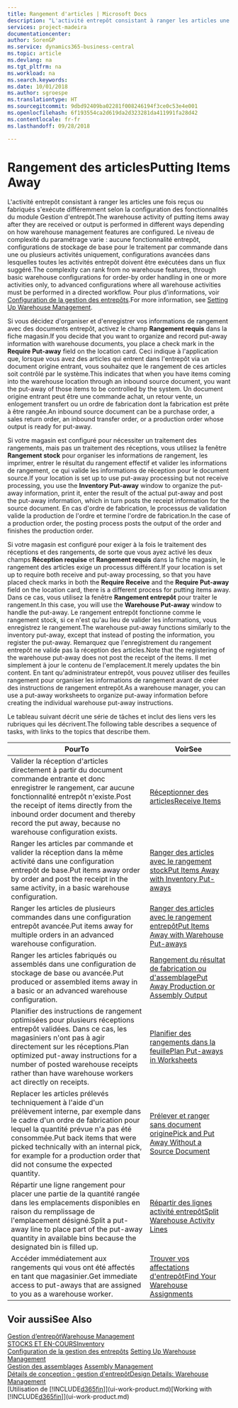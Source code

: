 ```yaml
---
title: Rangement d'articles | Microsoft Docs
description: "L'activité entrepôt consistant à ranger les articles une fois reçus ou fabriqués s'exécute différemment selon la configuration des fonctionnalités du module Gestion d'entrepôt."
services: project-madeira
documentationcenter: 
author: SorenGP
ms.service: dynamics365-business-central
ms.topic: article
ms.devlang: na
ms.tgt_pltfrm: na
ms.workload: na
ms.search.keywords: 
ms.date: 10/01/2018
ms.author: sgroespe
ms.translationtype: HT
ms.sourcegitcommit: 9dbd92409ba02281f008246194f3ce0c53e4e001
ms.openlocfilehash: 6f193554ca2d619da2d323281da411991fa28d42
ms.contentlocale: fr-fr
ms.lasthandoff: 09/28/2018

---
```

# <a name="putting-items-away"></a><span data-ttu-id="979bf-103">Rangement des articles</span><span class="sxs-lookup"><span data-stu-id="979bf-103">Putting Items Away</span></span>
<span data-ttu-id="979bf-104">L'activité entrepôt consistant à ranger les articles une fois reçus ou fabriqués s'exécute différemment selon la configuration des fonctionnalités du module Gestion d'entrepôt.</span><span class="sxs-lookup"><span data-stu-id="979bf-104">The warehouse activity of putting items away after they are received or output is performed in different ways depending on how warehouse management features are configured.</span></span> <span data-ttu-id="979bf-105">Le niveau de complexité du paramétrage varie : aucune fonctionnalité entrepôt, configurations de stockage de base pour le traitement par commande dans une ou plusieurs activités uniquement, configurations avancées dans lesquelles toutes les activités entrepôt doivent être exécutées dans un flux suggéré.</span><span class="sxs-lookup"><span data-stu-id="979bf-105">The complexity can rank from no warehouse features, through basic warehouse configurations for order-by order handling in one or more activities only, to advanced configurations where all warehouse activities must be performed in a directed workflow.</span></span> <span data-ttu-id="979bf-106">Pour plus d'informations, voir [Configuration de la gestion des entrepôts](warehouse-setup-warehouse.md).</span><span class="sxs-lookup"><span data-stu-id="979bf-106">For more information, see [Setting Up Warehouse Management](warehouse-setup-warehouse.md).</span></span>

<span data-ttu-id="979bf-107">Si vous décidez d'organiser et d'enregistrer vos informations de rangement avec des documents entrepôt, activez le champ **Rangement requis** dans la fiche magasin.</span><span class="sxs-lookup"><span data-stu-id="979bf-107">If you decide that you want to organize and record put-away information with warehouse documents, you place a check mark in the **Require Put-away** field on the location card.</span></span> <span data-ttu-id="979bf-108">Ceci indique à l'application que, lorsque vous avez des articles qui entrent dans l'entrepôt via un document origine entrant, vous souhaitez que le rangement de ces articles soit contrôlé par le système.</span><span class="sxs-lookup"><span data-stu-id="979bf-108">This indicates that when you have items coming into the warehouse location through an inbound source document, you want the put-away of those items to be controlled by the system.</span></span> <span data-ttu-id="979bf-109">Un document origine entrant peut être une commande achat, un retour vente, un enlogement transfert ou un ordre de fabrication dont la fabrication est prête à être rangée.</span><span class="sxs-lookup"><span data-stu-id="979bf-109">An inbound source document can be a purchase order, a sales return order, an inbound transfer order, or a production order whose output is ready for put-away.</span></span>  

<span data-ttu-id="979bf-110">Si votre magasin est configuré pour nécessiter un traitement des rangements, mais pas un traitement des réceptions, vous utilisez la fenêtre **Rangement stock** pour organiser les informations de rangement, les imprimer, entrer le résultat du rangement effectif et valider les informations de rangement, ce qui valide les informations de réception pour le document source.</span><span class="sxs-lookup"><span data-stu-id="979bf-110">If your location is set up to use put-away processing but not receive processing, you use the **Inventory Put-away** window to organize the put-away information, print it, enter the result of the actual put-away and post the put-away information, which in turn posts the receipt information for the source document.</span></span> <span data-ttu-id="979bf-111">En cas d'ordre de fabrication, le processus de validation valide la production de l'ordre et termine l'ordre de fabrication.</span><span class="sxs-lookup"><span data-stu-id="979bf-111">In the case of a production order, the posting process posts the output of the order and finishes the production order.</span></span>

<span data-ttu-id="979bf-112">Si votre magasin est configuré pour exiger à la fois le traitement des réceptions et des rangements, de sorte que vous ayez activé les deux champs **Réception requise** et **Rangement requis** dans la fiche magasin, le rangement des articles exige un processus différent.</span><span class="sxs-lookup"><span data-stu-id="979bf-112">If your location is set up to require both receive and put-away processing, so that you have placed check marks in both the **Require Receive** and the **Require Put-away** field on the location card, there is a different process for putting items away.</span></span> <span data-ttu-id="979bf-113">Dans ce cas, vous utilisez la fenêtre **Rangement entrepôt** pour traiter le rangement.</span><span class="sxs-lookup"><span data-stu-id="979bf-113">In this case, you will use the **Warehouse Put-away** window to handle the put-away.</span></span> <span data-ttu-id="979bf-114">Le rangement entrepôt fonctionne comme le rangement stock, si ce n'est qu'au lieu de valider les informations, vous enregistrez le rangement.</span><span class="sxs-lookup"><span data-stu-id="979bf-114">The warehouse put-away functions similarly to the inventory put-away, except that instead of posting the information, you register the put-away.</span></span> <span data-ttu-id="979bf-115">Remarquez que l'enregistrement du rangement entrepôt ne valide pas la réception des articles.</span><span class="sxs-lookup"><span data-stu-id="979bf-115">Note that the registering of the warehouse put-away does not post the receipt of the items.</span></span> <span data-ttu-id="979bf-116">Il met simplement à jour le contenu de l'emplacement.</span><span class="sxs-lookup"><span data-stu-id="979bf-116">It merely updates the bin content.</span></span> <span data-ttu-id="979bf-117">En tant qu'administrateur entrepôt, vous pouvez utiliser des feuilles rangement pour organiser les informations de rangement avant de créer des instructions de rangement entrepôt.</span><span class="sxs-lookup"><span data-stu-id="979bf-117">As a warehouse manager, you can use a put-away worksheets to organize put-away information before creating the individual warehouse put-away instructions.</span></span>

<span data-ttu-id="979bf-118">Le tableau suivant décrit une série de tâches et inclut des liens vers les rubriques qui les décrivent.</span><span class="sxs-lookup"><span data-stu-id="979bf-118">The following table describes a sequence of tasks, with links to the topics that describe them.</span></span>   

|<span data-ttu-id="979bf-119">**Pour**</span><span class="sxs-lookup"><span data-stu-id="979bf-119">**To**</span></span>|<span data-ttu-id="979bf-120">**Voir**</span><span class="sxs-lookup"><span data-stu-id="979bf-120">**See**</span></span>|  
|------------|-------------|  
|<span data-ttu-id="979bf-121">Valider la réception d'articles directement à partir du document commande entrante et donc enregistrer le rangement, car aucune fonctionnalité entrepôt n'existe.</span><span class="sxs-lookup"><span data-stu-id="979bf-121">Post the receipt of items directly from the inbound order document and thereby record the put away, because no warehouse configuration exists.</span></span>|[<span data-ttu-id="979bf-122">Réceptionner des articles</span><span class="sxs-lookup"><span data-stu-id="979bf-122">Receive Items</span></span>](warehouse-how-receive-items.md)|  
|<span data-ttu-id="979bf-123">Ranger les articles par commande et valider la réception dans la même activité dans une configuration entrepôt de base.</span><span class="sxs-lookup"><span data-stu-id="979bf-123">Put items away order by order and post the receipt in the same activity, in a basic warehouse configuration.</span></span>|[<span data-ttu-id="979bf-124">Ranger des articles avec le rangement stock</span><span class="sxs-lookup"><span data-stu-id="979bf-124">Put Items Away with Inventory Put-aways</span></span>](warehouse-how-to-put-items-away-with-inventory-put-aways.md)|  
|<span data-ttu-id="979bf-125">Ranger les articles de plusieurs commandes dans une configuration entrepôt avancée.</span><span class="sxs-lookup"><span data-stu-id="979bf-125">Put items away for multiple orders in an advanced warehouse configuration.</span></span>|[<span data-ttu-id="979bf-126">Ranger des articles avec le rangement entrepôt</span><span class="sxs-lookup"><span data-stu-id="979bf-126">Put Items Away with Warehouse Put-aways</span></span>](warehouse-how-to-put-items-away-with-warehouse-put-aways.md)|  
|<span data-ttu-id="979bf-127">Ranger les articles fabriqués ou assemblés dans une configuration de stockage de base ou avancée.</span><span class="sxs-lookup"><span data-stu-id="979bf-127">Put produced or assembled items away in a basic or an advanced warehouse configuration.</span></span>|[<span data-ttu-id="979bf-128">Rangement du résultat de fabrication ou d'assemblage</span><span class="sxs-lookup"><span data-stu-id="979bf-128">Put Away Production or Assembly Output</span></span>](warehouse-how-to-put-away-production-output.md)|
|<span data-ttu-id="979bf-129">Planifier des instructions de rangement optimisées pour plusieurs réceptions entrepôt validées. Dans ce cas, les magasiniers n'ont pas à agir directement sur les réceptions.</span><span class="sxs-lookup"><span data-stu-id="979bf-129">Plan optimized put-away instructions for a number of posted warehouse receipts rather than have warehouse workers act directly on receipts.</span></span>|[<span data-ttu-id="979bf-130">Planifier des rangements dans la feuille</span><span class="sxs-lookup"><span data-stu-id="979bf-130">Plan Put-aways in Worksheets</span></span>](warehouse-how-to-plan-put-aways-in-worksheets.md)|  
|<span data-ttu-id="979bf-131">Replacer les articles prélevés techniquement à l'aide d'un prélèvement interne, par exemple dans le cadre d'un ordre de fabrication pour lequel la quantité prévue n'a pas été consommée.</span><span class="sxs-lookup"><span data-stu-id="979bf-131">Put back items that were picked technically with an internal pick, for example for a production order that did not consume the expected quantity.</span></span>|[<span data-ttu-id="979bf-132">Prélever et ranger sans document origine</span><span class="sxs-lookup"><span data-stu-id="979bf-132">Pick and Put Away Without a Source Document</span></span>](warehouse-how-to-create-put-aways-from-internal-put-aways.md)|
|<span data-ttu-id="979bf-133">Répartir une ligne rangement pour placer une partie de la quantité rangée dans les emplacements disponibles en raison du remplissage de l'emplacement désigné.</span><span class="sxs-lookup"><span data-stu-id="979bf-133">Split a put-away line to place part of the put-away quantity in available bins because the designated bin is filled up.</span></span>|[<span data-ttu-id="979bf-134">Répartir des lignes activité entrepôt</span><span class="sxs-lookup"><span data-stu-id="979bf-134">Split Warehouse Activity Lines</span></span>](warehouse-how-to-split-warehouse-activity-lines.md)|
|<span data-ttu-id="979bf-135">Accéder immédiatement aux rangements qui vous ont été affectés en tant que magasinier.</span><span class="sxs-lookup"><span data-stu-id="979bf-135">Get immediate access to put-aways that are assigned to you as a warehouse worker.</span></span>|[<span data-ttu-id="979bf-136">Trouver vos affectations d'entrepôt</span><span class="sxs-lookup"><span data-stu-id="979bf-136">Find Your Warehouse Assignments</span></span>](warehouse-how-to-find-your-warehouse-assignments.md)|    

## <a name="see-also"></a><span data-ttu-id="979bf-137">Voir aussi</span><span class="sxs-lookup"><span data-stu-id="979bf-137">See Also</span></span>  
[<span data-ttu-id="979bf-138">Gestion d’entrepôt</span><span class="sxs-lookup"><span data-stu-id="979bf-138">Warehouse Management</span></span>](warehouse-manage-warehouse.md)  
[<span data-ttu-id="979bf-139">STOCKS ET EN-COURS</span><span class="sxs-lookup"><span data-stu-id="979bf-139">Inventory</span></span>](inventory-manage-inventory.md)  
<span data-ttu-id="979bf-140">[Configuration de la gestion des entrepôts](warehouse-setup-warehouse.md)   </span><span class="sxs-lookup"><span data-stu-id="979bf-140">[Setting Up Warehouse Management](warehouse-setup-warehouse.md)   </span></span>  
<span data-ttu-id="979bf-141">[Gestion des assemblages](assembly-assemble-items.md)  </span><span class="sxs-lookup"><span data-stu-id="979bf-141">[Assembly Management](assembly-assemble-items.md)  </span></span>  
[<span data-ttu-id="979bf-142">Détails de conception : gestion d'entrepôt</span><span class="sxs-lookup"><span data-stu-id="979bf-142">Design Details: Warehouse Management</span></span>](design-details-warehouse-management.md)  
<span data-ttu-id="979bf-143">[Utilisation de [!INCLUDE[d365fin](includes/d365fin_md.md)]](ui-work-product.md)</span><span class="sxs-lookup"><span data-stu-id="979bf-143">[Working with [!INCLUDE[d365fin](includes/d365fin_md.md)]](ui-work-product.md)</span></span>  

